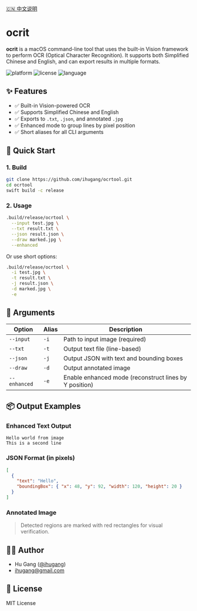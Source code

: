 [🇨🇳 中文说明](readme.md)

# ocrit

**ocrit** is a macOS command-line tool that uses the built-in Vision framework to perform OCR (Optical Character Recognition). It supports both Simplified Chinese and English, and can export results in multiple formats.

![platform](https://img.shields.io/badge/platform-macOS-blue)
![license](https://img.shields.io/badge/license-MIT-green)
![language](https://img.shields.io/badge/language-Swift-orange)

## ✨ Features

- ✅ Built-in Vision-powered OCR
- ✅ Supports Simplified Chinese and English
- ✅ Exports to `.txt`, `.json`, and annotated `.jpg`
- ✅ Enhanced mode to group lines by pixel position
- ✅ Short aliases for all CLI arguments

## 🚀 Quick Start

### 1. Build

```bash
git clone https://github.com/ihugang/ocrtool.git
cd ocrtool
swift build -c release
```

### 2. Usage

```bash
.build/release/ocrtool \
  --input test.jpg \
  --txt result.txt \
  --json result.json \
  --draw marked.jpg \
  --enhanced
```

Or use short options:

```bash
.build/release/ocrtool \
  -i test.jpg \
  -t result.txt \
  -j result.json \
  -d marked.jpg \
  -e
```

## 🧩 Arguments

| Option        | Alias | Description |
|---------------|-------|-------------|
| `--input`     | `-i`  | Path to input image (required) |
| `--txt`       | `-t`  | Output text file (line-based) |
| `--json`      | `-j`  | Output JSON with text and bounding boxes |
| `--draw`      | `-d`  | Output annotated image |
| `--enhanced`  | `-e`  | Enable enhanced mode (reconstruct lines by Y position) |

## 📦 Output Examples

### Enhanced Text Output

```
Hello world from image
This is a second line
```

### JSON Format (in pixels)

```json
[
  {
    "text": "Hello",
    "boundingBox": { "x": 48, "y": 92, "width": 120, "height": 20 }
  }
]
```

### Annotated Image

> Detected regions are marked with red rectangles for visual verification.

## 👨‍💻 Author

- Hu Gang ([@ihugang](https://github.com/ihugang))
- ihugang@gmail.com

## 📝 License

MIT License
